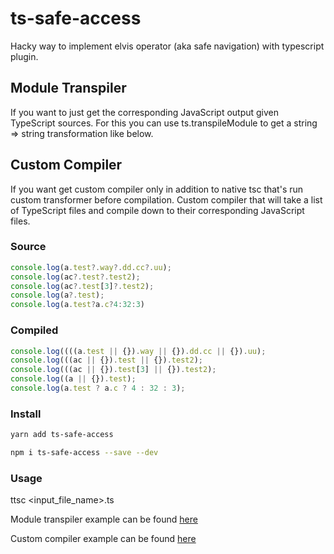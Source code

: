 # ts-safe-access

Hacky way to implement elvis operator (aka safe navigation) with typescript plugin.

## Module Transpiler
If you want to just get the corresponding JavaScript output given TypeScript sources. 
For this you can use ts.transpileModule to get a string => string transformation like below.

## Custom Compiler
If you want get custom compiler only in addition to native tsc that's run custom transformer before compilation.
Custom compiler that will take a list of TypeScript files and compile 
down to their corresponding JavaScript files.

### Source

```js
console.log(a.test?.way?.dd.cc?.uu);
console.log(ac?.test?.test2);
console.log(ac?.test[3]?.test2);
console.log(a?.test);
console.log(a.test?a.c?4:32:3)
```


### Compiled

```js
console.log((((a.test || {}).way || {}).dd.cc || {}).uu);
console.log(((ac || {}).test || {}).test2);
console.log(((ac || {}).test[3] || {}).test2);
console.log((a || {}).test);
console.log(a.test ? a.c ? 4 : 32 : 3);
```

### Install

```bash
yarn add ts-safe-access
```

```bash
npm i ts-safe-access --save --dev
```

### Usage

ttsc <input_file_name>.ts

Module transpiler example can be found [here](test/module-transpiler.ts)

Custom compiler example can be found [here](src/custom-compiler.ts)

